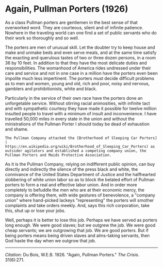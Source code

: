 <!--
title:   Again, Pullman Porters
author:  Du Bois, W.E.B.
journal: The Crisis
year:    1926
volume:  31
issue:   6
pages:   271
-->
# Again, Pullman Porters (1926)

As a class Pullman porters are gentlemen in the best sense of that overworked word. They are courteous, silent and of infinite patience. Nowhere in the traveling world can one find a set of public servants who do their work so thoroughly and so well.

The porters are men of unusual skill. Let the doubter try to keep house and make and unmake beds and even serve meals, and at the same time satisfy the exacting and querulous tastes of two or three dozen persons, in a room 36 by 10 feet. In addition to that they have the most delicate duties and responsibilities. The womanhood of America rides undressed under their care and service and not in one case in a million have the porters even been impolite much less impertinent. The porters must decide difficult problems as to men and women, young and old, rich and poor, noisy and nervous, gamblers and prohibitionists, white and black.

Particularly in the service of their own race have the porters done an unforgetable service. Without stirring racial animosities, with infinite tact and with sympathetic courtesy they have made it possible for twelve million insulted people to travel with a minimum of insult and inconvenience. I have travelled 50,000 miles in every state in the union and without the ministrations of the Pullman Porter I should today be dead of exhaustion and shame.

```{margin}
The Pullman Company attacked the [Brotherhood of Sleeping Car Porters](
https://en.wikipedia.org/wiki/Brotherhood_of_Sleeping_Car_Porters) as outsider agitators and established a competing company union, the Pullman Porters and Maids Protective Association.  
```

As it is the Pullman Company, relying on indifferent public opinion, can buy directly and indirectly the silence of the press black and white, the connivance of the United States Department of Justice and the halfhearted slobbering of white union labor so as to block the belated effort of Pullman porters to form a real and effective labor union. And in order more completely to befuddle the men who are at their economic mercy, the company is offering them, with wide gestures of benevolence, a "company union" where hand-picked lackeys "representing" the porters will smother complaints and take orders meekly. And, says this rich corporation, take this, shut up or lose your jobs.

Well, perhaps it is better to lose this job. Perhaps we have served as porters long enough. We were good slaves; but we outgrew the job. We were good cheap servants; we are outgrowing that job. We are good porters. But if being porters means being driven slaves and alms-taking servants, then God haste the day when we outgrow that job.

________________
*Citation:* Du Bois, W.E.B. 1926. "Again, Pullman Porters." *The Crisis*. 31(6):271.